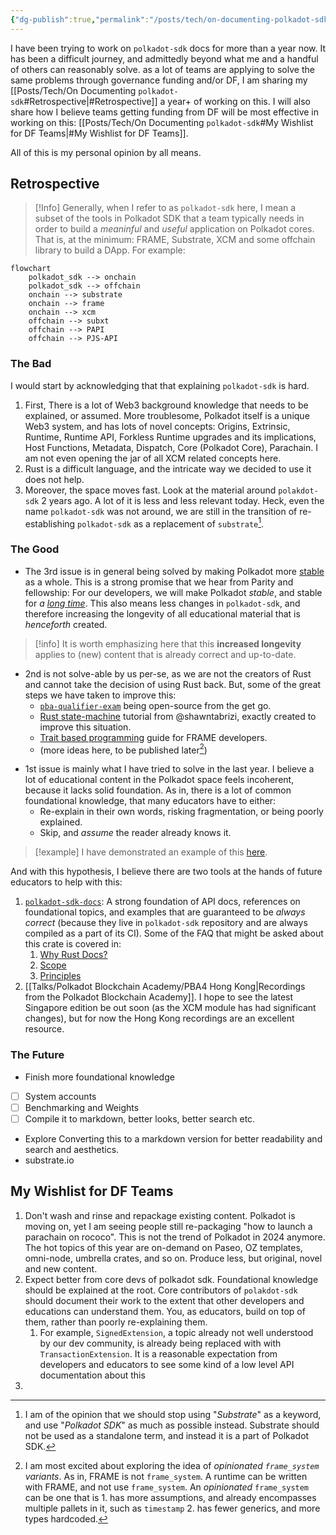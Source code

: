 ```yaml
---
{"dg-publish":true,"permalink":"/posts/tech/on-documenting-polkadot-sdk/","hide":true,"created":"2024-07-10T10:48:36.533+01:00","updated":"2024-07-26T10:13:29.595+01:00"}
---
```



I have been trying to work on `polkadot-sdk` docs for more than a year now. It has been a difficult journey, and admittedly beyond what me and a handful of others can reasonably solve. as a lot of teams are applying to solve the same problems through governance funding and/or DF, I am sharing my [[Posts/Tech/On Documenting `polkadot-sdk`#Retrospective\|#Retrospective]] a year+ of working on this. I will also share how I believe teams getting funding from DF will be most effective in working on this: [[Posts/Tech/On Documenting `polkadot-sdk`#My Wishlist for DF Teams\|#My Wishlist for DF Teams]]. 

All of this is my personal opinion by all means. 
## Retrospective  

> [!Info]  Generally, when I refer to as `polkadot-sdk` here, I mean a subset of the tools in Polkadot SDK that a team typically needs in order to build a *meaninful* and *useful* application on Polkadot cores. That is, at the minimum: FRAME, Substrate, XCM and some offchain library to build a DApp. For example: 

```mermaid
flowchart
	polkadot_sdk --> onchain
	polkadot_sdk --> offchain 
	onchain --> substrate
	onchain --> frame
	onchain --> xcm
	offchain --> subxt
	offchain --> PAPI
	offchain --> PJS-API
```
### The Bad  

I would start by acknowledging that that explaining `polkadot-sdk` is hard. 

1. First, There is a lot of Web3 background knowledge that needs to be explained, or assumed. More troublesome, Polkadot itself is a unique Web3 system, and has lots of novel concepts: Origins, Extrinsic, Runtime, Runtime API, Forkless Runtime upgrades and its implications, Host Functions, Metadata, Dispatch, Core (Polkadot Core), Parachain. I am not even opening the jar of all XCM related concepts here. 
2. Rust is a difficult language, and the intricate way we decided to use it does not help.
3. Moreover, the space moves fast. Look at the material around `polakdot-sdk` 2 years ago. A lot of it is less and less relevant today. Heck, even the name `polkadot-sdk` was not around, we are still in the transition of re-establishing `polkadot-sdk` as a replacement of `substrate`[^1].

[^1]: I am of the opinion that we should stop using "*Substrate*" as a keyword, and use "*Polkadot SDK*" as much as possible instead. Substrate should not be used as a standalone term, and instead it is a part of Polkadot SDK. 

### The Good

- The 3rd issue is in general being solved by making Polkadot more [stable](https://forum.polkadot.network/t/stabilizing-polkadot/7175) as a whole. This is a strong promise that we hear from Parity and fellowship: For our developers, we will make Polkadot *stable*, and stable for *a [long time](https://youtu.be/DLofyGI3mw8?si=nJZiVApWTj6ae_Wz&t=1115)*. This also means less changes in `polkadot-sdk`, and therefore increasing the longevity of all educational material that is *henceforth* created.

> [!info] It is worth emphasizing here that this **increased longevity** applies to (new) content that is already correct and up-to-date. 

- 2nd is not solve-able by us per-se, as we are not the creators of Rust and cannot take the decision of using Rust back. But, some of the great steps we have taken to improve this:
	- [`pba-qualifier-exam`](https://github.com/Polkadot-Blockchain-Academy/pba-qualifier-exam) being open-source from the get go.
	- [Rust state-machine](https://www.shawntabrizi.com/rust-state-machine/) tutorial from @shawntabrizi, exactly created to improve this situation.
	- [Trait based programming](https://paritytech.github.io/polkadot-sdk/master/polkadot_sdk_docs/reference_docs/trait_based_programming/index.html) guide for FRAME developers. 
	- (more ideas here, to be published later[^2])
[^2]: I am most excited about exploring the idea of _opinionated `frame_system` variants_. As in, FRAME is not `frame_system`. A runtime can be written with FRAME, and not use `frame_system`. An _opinionated_ `frame_system` can be one that is 1. has more assumptions, and already encompasses multiple pallets in it, such as `timestamp` 2. has fewer generics, and more types hardcoded. 
- 1st issue is mainly what I have tried to solve in the last year. I believe a lot of educational content in the Polkadot space feels incoherent, because it lacks solid foundation. As in, there is a lot of common foundational knowledge, that many educators have to either:
	- Re-explain in their own words, risking fragmentation, or being poorly explained. 
	- Skip, and *assume* the reader already knows it. 

> [!example] I have demonstrated an example of this [here](https://paritytech.github.io/polkadot-sdk/master/polkadot_sdk_docs/meta_contributing/index.html#example-explaining-palletcall). 

And with this hypothesis, I believe there are two tools at the hands of future educators to help with this: 
1. [`polkadot-sdk-docs`](https://paritytech.github.io/polkadot-sdk/master/polkadot_sdk_docs/index.html): A strong foundation of API docs, references on foundational topics, and examples that are guaranteed to be *always correct* (because they live in `polkadot-sdk` repository and are always compiled as a part of its CI). Some of the FAQ that might be asked about this crate is covered in:
	1. [Why Rust Docs?](https://paritytech.github.io/polkadot-sdk/master/polkadot_sdk_docs/meta_contributing/index.html#why-rust-docs)
	2. [Scope](https://paritytech.github.io/polkadot-sdk/master/polkadot_sdk_docs/meta_contributing/index.html#scope) 
	3. [Principles](https://paritytech.github.io/polkadot-sdk/master/polkadot_sdk_docs/meta_contributing/index.html#principles) 
2. [[Talks/Polkadot Blockchain Academy/PBA4 Hong Kong\|Recordings from the Polkadot Blockchain Academy]]. I hope to see the latest Singapore edition be out soon (as the XCM module has had significant changes), but for now the Hong Kong recordings are an excellent resource.
### The Future 

- Finish more foundational knowledge
- [ ] System accounts 
- [ ] Benchmarking and Weights 
- [ ] Compile it to markdown, better looks, better search etc. 
- Explore Converting this to a markdown version for better readability and search and aesthetics. 
- substrate.io 
## My Wishlist for DF Teams 

1. Don't wash and rinse and repackage existing content. Polkadot is moving on, yet I am seeing people still re-packaging "how to launch a parachain on rococo". This is not the trend of Polkadot in 2024 anymore. The hot topics of this year are on-demand on Paseo, OZ templates, omni-node, umbrella crates, and so on. Produce less, but original, novel and new content.
2. Expect better from core devs of polkadot sdk. Foundational knowledge should be explained at the root. Core contributors of `polakdot-sdk` should document their work to the extent that other developers and educations can understand them.  You, as educators, build on top of them, rather than poorly re-explaining them. 
	1. For example, `SignedExtension`, a topic already not well understood by our dev community, is already being replaced with with `TransactionExtension`. It is a reasonable expectation from developers and educators to see some kind of a low level API documentation about this 
3. 